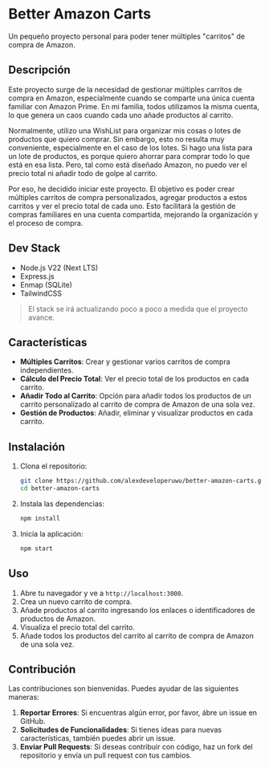 # Better Amazon Carts

Un pequeño proyecto personal para poder tener múltiples "carritos" de compra de Amazon.

## Descripción
Este proyecto surge de la necesidad de gestionar múltiples carritos de compra en Amazon, especialmente cuando se comparte una única cuenta familiar con Amazon Prime. En mi familia, todos utilizamos la misma cuenta, lo que genera un caos cuando cada uno añade productos al carrito.

Normalmente, utilizo una WishList para organizar mis cosas o lotes de productos que quiero comprar. Sin embargo, esto no resulta muy conveniente, especialmente en el caso de los lotes. Si hago una lista para un lote de productos, es porque quiero ahorrar para comprar todo lo que está en esa lista. Pero, tal como está diseñado Amazon, no puedo ver el precio total ni añadir todo de golpe al carrito.

Por eso, he decidido iniciar este proyecto. El objetivo es poder crear múltiples carritos de compra personalizados, agregar productos a estos carritos y ver el precio total de cada uno. Esto facilitará la gestión de compras familiares en una cuenta compartida, mejorando la organización y el proceso de compra.

## Dev Stack
- Node.js V22 (Next LTS)
- Express.js
- Enmap (SQLite)
- TailwindCSS

> El stack se irá actualizando poco a poco a medida que el proyecto avance.

## Características
- **Múltiples Carritos**: Crear y gestionar varios carritos de compra independientes.
- **Cálculo del Precio Total**: Ver el precio total de los productos en cada carrito.
- **Añadir Todo al Carrito**: Opción para añadir todos los productos de un carrito personalizado al carrito de compra de Amazon de una sola vez.
- **Gestión de Productos**: Añadir, eliminar y visualizar productos en cada carrito.

## Instalación

1. Clona el repositorio:
    ```sh
    git clone https://github.com/alexdeveloperuwu/better-amazon-carts.git
    cd better-amazon-carts
    ```

2. Instala las dependencias:
    ```sh
    npm install
    ```

3. Inicia la aplicación:
    ```sh
    npm start
    ```

## Uso

1. Abre tu navegador y ve a `http://localhost:3000`.
2. Crea un nuevo carrito de compra.
3. Añade productos al carrito ingresando los enlaces o identificadores de productos de Amazon.
4. Visualiza el precio total del carrito.
5. Añade todos los productos del carrito al carrito de compra de Amazon de una sola vez.

## Contribución

Las contribuciones son bienvenidas. Puedes ayudar de las siguientes maneras:

1. **Reportar Errores**: Si encuentras algún error, por favor, ábre un issue en GitHub.
2. **Solicitudes de Funcionalidades**: Si tienes ideas para nuevas características, también puedes abrir un issue.
3. **Enviar Pull Requests**: Si deseas contribuir con código, haz un fork del repositorio y envía un pull request con tus cambios.
